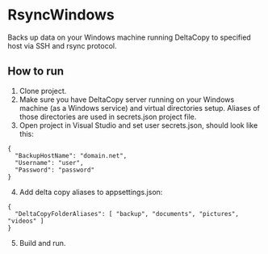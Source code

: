 # RsyncWindows
Backs up data on your Windows machine running DeltaCopy to specified host via SSH and rsync protocol.

## How to run

1. Clone project.
2. Make sure you have DeltaCopy server running on your Windows machine (as a Windows service) and virtual directories setup. Aliases of those directories are used in secrets.json project file.
2. Open project in Visual Studio and set user secrets.json, should look like this:
```
{
  "BackupHostName": "domain.net",
  "Username": "user",
  "Password": "password"
}
 ```   
4. Add delta copy aliases to appsettings.json:
```   
{
  "DeltaCopyFolderAliases": [ "backup", "documents", "pictures", "videos" ]
}
```   
5. Build and run.
